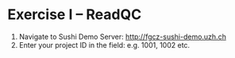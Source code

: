 # Exercise I – ReadQC

1. Navigate to Sushi Demo Server: http://fgcz-sushi-demo.uzh.ch
2. Enter your project ID in the field: e.g. 1001, 1002 etc.

